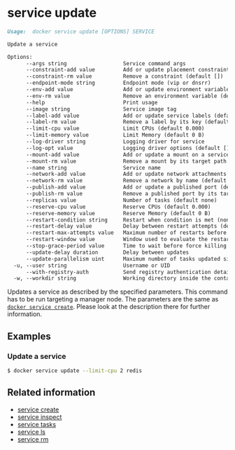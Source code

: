 <!--[metadata]>
+++
title = "service update"
description = "The service update command description and usage"
keywords = ["service, update"]
advisory = "rc"
[menu.main]
parent = "smn_cli"
+++
<![end-metadata]-->

# service update

```Markdown
Usage:  docker service update [OPTIONS] SERVICE

Update a service

Options:
      --args string                  Service command args
      --constraint-add value         Add or update placement constraints (default [])
      --constraint-rm value          Remove a constraint (default [])
      --endpoint-mode string         Endpoint mode (vip or dnsrr)
      --env-add value                Add or update environment variables (default [])
      --env-rm value                 Remove an environment variable (default [])
      --help                         Print usage
      --image string                 Service image tag
      --label-add value              Add or update service labels (default [])
      --label-rm value               Remove a label by its key (default [])
      --limit-cpu value              Limit CPUs (default 0.000)
      --limit-memory value           Limit Memory (default 0 B)
      --log-driver string            Logging driver for service
      --log-opt value                Logging driver options (default [])
      --mount-add value              Add or update a mount on a service
      --mount-rm value               Remove a mount by its target path (default [])
      --name string                  Service name
      --network-add value            Add or update network attachments (default [])
      --network-rm value             Remove a network by name (default [])
      --publish-add value            Add or update a published port (default [])
      --publish-rm value             Remove a published port by its target port (default [])
      --replicas value               Number of tasks (default none)
      --reserve-cpu value            Reserve CPUs (default 0.000)
      --reserve-memory value         Reserve Memory (default 0 B)
      --restart-condition string     Restart when condition is met (none, on-failure, or any)
      --restart-delay value          Delay between restart attempts (default none)
      --restart-max-attempts value   Maximum number of restarts before giving up (default none)
      --restart-window value         Window used to evaluate the restart policy (default none)
      --stop-grace-period value      Time to wait before force killing a container (default none)
      --update-delay duration        Delay between updates
      --update-parallelism uint      Maximum number of tasks updated simultaneously (0 to update all at once) (default 1)
  -u, --user string                  Username or UID
      --with-registry-auth           Send registry authentication details to Swarm agents
  -w, --workdir string               Working directory inside the container
```

Updates a service as described by the specified parameters. This command has to be run targeting a manager node.
The parameters are the same as [`docker service create`](service_create.md). Please look at the description there
for further information.

## Examples

### Update a service

```bash
$ docker service update --limit-cpu 2 redis
```

## Related information

* [service create](service_create.md)
* [service inspect](service_inspect.md)
* [service tasks](service_tasks.md)
* [service ls](service_ls.md)
* [service rm](service_rm.md)
